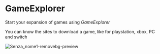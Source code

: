 # GameExplorer
Start your expansion of games using *GameExplorer*

You can know the sites to download a game, like for playstation, xbox, PC and switch

![Senza_nome1-removebg-preview](https://user-images.githubusercontent.com/90465011/233835430-c6bf06cc-be79-41ce-8946-a72b80ed2d25.png)
